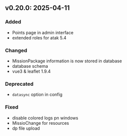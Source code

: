 ## v0.20.0: 2025-04-11
### Added
* Points page in admin interface
* extended roles for atak 5.4
### Changed
* MissionPackage information is now stored in database
* database schema
* vue3 & leaflet 1.9.4
### Deprecated
* `datasync` option in config
### Fixed
* disable colored logs pn windows
* MissioChange for resources
* dp file upload
